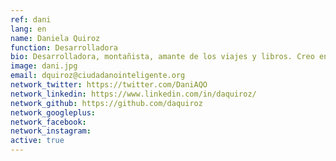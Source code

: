 ```yaml
---
ref: dani
lang: en
name: Daniela Quiroz
function: Desarrolladora
bio: Desarrolladora, montañista, amante de los viajes y libros. Creo en la fuerza de la tecnología para crear espacios donde confluir y lograr cambios sociales.
image: dani.jpg
email: dquiroz@ciudadanointeligente.org
network_twitter: https://twitter.com/DaniAQO
network_linkedin: https://www.linkedin.com/in/daquiroz/
network_github: https://github.com/daquiroz
network_googleplus:
network_facebook:
network_instagram:
active: true
---
```

